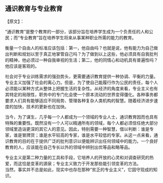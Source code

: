 ## 通识教育与专业教育

【原文】：  

“通识教育”是整个教育的一部分，该部分旨在培养学生成为一个负责任的人和公民；而“专业教育”旨在培养学生将来从事某种职业所需的能力的教育。  

衡量一个自由人的标准应该包括：第一，他自由吗？也就是说，他有能力为自己做出判断和规划以至于真正地掌管自己吗？为了做到以上这些，他必须具有自我批判的精神，他必须过一种自我审视的生活；第二，他的同情心和动机具有普遍性吗？他应该是客观的。  

社会对于专业训练需求的强劲势头，更需要通识教育提供一种协调、平衡的力量。专业主义加强了社会的离心力。但是，为了使自己能履行作为公民的责任，每个人必须能以某种方式从整体上把握生活的复杂性。从经济的角度来看，专业主义也有其特定的局限性，职务中的专门化会使一个原本流动的世界变得僵化。各种事务都要求人们具有能够适应不同局势、管理各种复杂人类机构的智慧。随着经济进步速度的加快，技术的更新也在加快。  

当今，为了谋生，几乎每一个人都成为一个领域的专业人士，通识教育因而也具有特殊的重要性。既然没有一个人可以精通所有的领域，每个人都必须信任绝大部分领域里造诣更深的其它人的意见。因此，特别需要一种智慧，借以判断：谁是专家，谁是冒牌货；谁是水平较高的专家，谁是水平较低的专家。从这一点来看，通识教育的目的在于提供广泛的批判意识以便能辨识出任何领域中的能力。一个良好教育的人，应该能在自己专长以外的领域中辨别出优等品和略等品。  

专业主义是第二种力量的工具和手段，它培养人的开放的心灵和对调查研究的热爱，而这恰是变革的源泉；专业主义致力于开发那些能引领变革的方法。  
当然，事实并不总是如此，现实中也存在那种“贫乏的专业主义”，它固守现成的知识。
